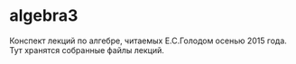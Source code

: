 # algebra3
Конспект лекций по алгебре, читаемых Е.С.Голодом осенью 2015 года.
Тут хранятся собранные файлы лекций.
